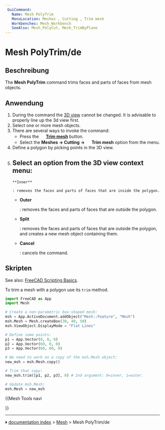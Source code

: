 ```yaml
---
 GuiCommand:
   Name: Mesh PolyTrim
   MenuLocation: Meshes , Cutting , Trim mesh
   Workbenches: Mesh_Workbench
   SeeAlso: Mesh_PolyCut, Mesh_TrimByPlane
---
```


# Mesh PolyTrim/de



## Beschreibung

The **Mesh PolyTrim** command trims faces and parts of faces from mesh objects.



## Anwendung

1.  During the command the [3D view](3D_view.md) cannot be changed. It is advisable to properly line up the 3d view first.
2.  Select one or more mesh objects.
3.  There are several ways to invoke the command:
    -   Press the **<img src="images/Mesh_PolyTrim.svg" width=16px> [Trim mesh](Mesh_PolyTrim.md)** button.
    -   Select the **Meshes → Cutting → <img src="images/Mesh_PolyTrim.svg" width=16px> Trim mesh** option from the menu.
4.  Define a polygon by picking points in the 3D view.
5.  Select an option from the 3D view context menu:
    -   
        **Inner**
        
        : removes the faces and parts of faces that are inside the polygon.

    -   
        **Outer**
        
        : removes the faces and parts of faces that are outside the polygon.

    -   
        **Split**
        
        : removes the faces and parts of faces that are outside the polygon, and creates a new mesh object containing them.

    -   
        **Cancel**
        
        : cancels the command.



## Skripten

See also: [FreeCAD Scripting Basics](FreeCAD_Scripting_Basics.md).

To trim a mesh with a polygon use its `trim` method.


```python
import FreeCAD as App
import Mesh

# Create a non-parametric box-shaped mesh:
msh = App.ActiveDocument.addObject("Mesh::Feature", "Mesh")
msh.Mesh = Mesh.createBox(30, 40, 50)
msh.ViewObject.DisplayMode = "Flat Lines"

# Define some points:
p1 = App.Vector(0, 0, 0)
p2 = App.Vector(60, 0, 0)
p3 = App.Vector(60, 60, 0)

# We need to work on a copy of the msh.Mesh object:
new_msh = msh.Mesh.copy()

# Trim that copy:
new_msh.trim([p1, p2, p3], 0) # 2nd argument: 0=inner, 1=outer.

# Update msh.Mesh:
msh.Mesh = new_msh
```





{{Mesh Tools navi

}}



---
⏵ [documentation index](../README.md) > [Mesh](Mesh_Workbench.md) > Mesh PolyTrim/de
